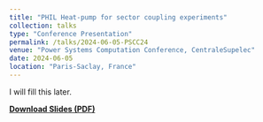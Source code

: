 ```yaml
---
title: "PHIL Heat-pump for sector coupling experiments"
collection: talks
type: "Conference Presentation"
permalink: /talks/2024-06-05-PSCC24
venue: "Power Systems Computation Conference, CentraleSupelec"
date: 2024-06-05
location: "Paris-Saclay, France"
---
```


I will fill this later.

[**Download Slides (PDF)**](/files/talks/AM_PSCC_2024.pdf)